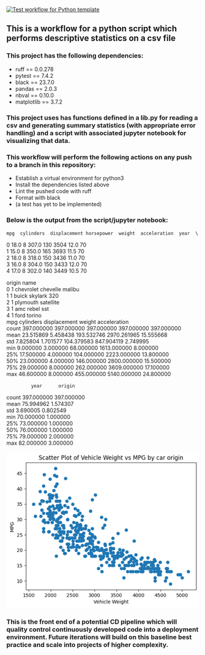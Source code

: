 [![Test workflow for Python template](https://github.com/johncoogan53/PythonDataScience/actions/workflows/pythonapp.yml/badge.svg?branch=dev&event=push)](https://github.com/johncoogan53/PythonDataScience/actions/workflows/pythonapp.yml)

## This is a workflow for a python script which performs descriptive statistics on a csv file
### This project has the following dependencies:
* ruff == 0.0.278
* pytest == 7.4.2
* black == 23.7.0
* pandas == 2.0.3
* nbval == 0.10.0
* matplotlib == 3.7.2

### This project uses has functions defined in a lib.py for reading a csv and generating summary statistics (with appropriate error handling) and a script with associated jupyter notebook for visualizing that data.

### This workflow will perform the following actions on any push to a branch in this repository:
* Establish a virtual environment for python3
* Install the dependencies listed above
* Lint the pushed code with ruff
* Format with black
* (a test has yet to be implemented)


### Below is the output from the script/jupyter notebook:
    mpg  cylinders  displacement horsepower  weight  acceleration  year  \
0  18.0          8         307.0        130    3504          12.0    70   
1  15.0          8         350.0        165    3693          11.5    70   
2  18.0          8         318.0        150    3436          11.0    70   
3  16.0          8         304.0        150    3433          12.0    70   
4  17.0          8         302.0        140    3449          10.5    70   

   origin                       name  
0       1  chevrolet chevelle malibu  
1       1          buick skylark 320  
2       1         plymouth satellite  
3       1              amc rebel sst  
4       1                ford torino  
              mpg   cylinders  displacement       weight  acceleration  \
count  397.000000  397.000000    397.000000   397.000000    397.000000   
mean    23.515869    5.458438    193.532746  2970.261965     15.555668   
std      7.825804    1.701577    104.379583   847.904119      2.749995   
min      9.000000    3.000000     68.000000  1613.000000      8.000000   
25%     17.500000    4.000000    104.000000  2223.000000     13.800000   
50%     23.000000    4.000000    146.000000  2800.000000     15.500000   
75%     29.000000    8.000000    262.000000  3609.000000     17.100000   
max     46.600000    8.000000    455.000000  5140.000000     24.800000   

             year      origin  
count  397.000000  397.000000  
mean    75.994962    1.574307  
std      3.690005    0.802549  
min     70.000000    1.000000  
25%     73.000000    1.000000  
50%     76.000000    1.000000  
75%     79.000000    2.000000  
max     82.000000    3.000000  

![Alt text](image.png)

### This is the front end of a potential CD pipeline which will quality control continuously developed code into a deployment environment. Future iterations will build on this baseline best practice and scale into projects of higher complexity.

